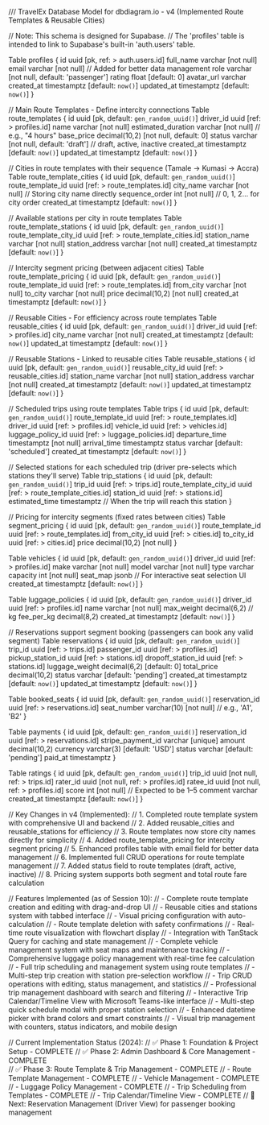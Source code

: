 /// TravelEx Database Model for dbdiagram.io - v4 (Implemented Route Templates & Reusable Cities)

// Note: This schema is designed for Supabase.
// The 'profiles' table is intended to link to Supabase's built-in 'auth.users' table.

Table profiles {
  id           uuid      [pk, ref: > auth.users.id]
  full_name    varchar   [not null]
  email        varchar   [not null] // Added for better data management
  role         varchar   [not null, default: 'passenger']
  rating       float     [default: 0]
  avatar_url   varchar
  created_at   timestamptz [default: `now()`]
  updated_at   timestamptz [default: `now()`]
}

// Main Route Templates - Define intercity connections 
Table route_templates {
  id                 uuid       [pk, default: `gen_random_uuid()`]
  driver_id          uuid       [ref: > profiles.id]
  name               varchar    [not null]
  estimated_duration varchar    [not null] // e.g., "4 hours"
  base_price         decimal(10,2) [not null, default: 0]
  status             varchar    [not null, default: 'draft'] // draft, active, inactive
  created_at         timestamptz  [default: `now()`]
  updated_at         timestamptz  [default: `now()`]
}

// Cities in route templates with their sequence (Tamale → Kumasi → Accra)
Table route_template_cities {
  id                uuid     [pk, default: `gen_random_uuid()`]
  route_template_id uuid     [ref: > route_templates.id]
  city_name         varchar  [not null] // Storing city name directly
  sequence_order    int      [not null]  // 0, 1, 2... for city order
  created_at        timestamptz [default: `now()`]
}

// Available stations per city in route templates
Table route_template_stations {
  id                      uuid     [pk, default: `gen_random_uuid()`]
  route_template_city_id  uuid     [ref: > route_template_cities.id]
  station_name            varchar  [not null]
  station_address         varchar  [not null]
  created_at              timestamptz [default: `now()`]
}

// Intercity segment pricing (between adjacent cities)
Table route_template_pricing {
  id                uuid        [pk, default: `gen_random_uuid()`]
  route_template_id uuid        [ref: > route_templates.id]
  from_city         varchar     [not null]
  to_city           varchar     [not null]
  price             decimal(10,2) [not null]
  created_at        timestamptz [default: `now()`]
}

// Reusable Cities - For efficiency across route templates
Table reusable_cities {
  id         uuid       [pk, default: `gen_random_uuid()`]
  driver_id  uuid       [ref: > profiles.id]
  city_name  varchar    [not null]
  created_at timestamptz [default: `now()`]
  updated_at timestamptz [default: `now()`]
}

// Reusable Stations - Linked to reusable cities
Table reusable_stations {
  id                uuid       [pk, default: `gen_random_uuid()`]
  reusable_city_id  uuid       [ref: > reusable_cities.id]
  station_name      varchar    [not null]
  station_address   varchar    [not null]
  created_at        timestamptz [default: `now()`]
  updated_at        timestamptz [default: `now()`]
}

// Scheduled trips using route templates
Table trips {
  id                 uuid        [pk, default: `gen_random_uuid()`]
  route_template_id  uuid        [ref: > route_templates.id]
  driver_id          uuid        [ref: > profiles.id]
  vehicle_id         uuid        [ref: > vehicles.id]
  luggage_policy_id  uuid        [ref: > luggage_policies.id]
  departure_time     timestamptz [not null]
  arrival_time       timestamptz
  status             varchar     [default: 'scheduled']
  created_at         timestamptz [default: `now()`]
}

// Selected stations for each scheduled trip (driver pre-selects which stations they'll serve)
Table trip_stations {
  id                      uuid     [pk, default: `gen_random_uuid()`]
  trip_id                 uuid     [ref: > trips.id]
  route_template_city_id  uuid     [ref: > route_template_cities.id]
  station_id              uuid     [ref: > stations.id]
  estimated_time          timestamptz  // When the trip will reach this station
}

// Pricing for intercity segments (fixed rates between cities)
Table segment_pricing {
  id                uuid        [pk, default: `gen_random_uuid()`]
  route_template_id uuid        [ref: > route_templates.id]
  from_city_id      uuid        [ref: > cities.id]
  to_city_id        uuid        [ref: > cities.id]
  price             decimal(10,2) [not null]
}

Table vehicles {
  id             uuid       [pk, default: `gen_random_uuid()`]
  driver_id      uuid       [ref: > profiles.id]
  make           varchar    [not null]
  model          varchar    [not null]
  type           varchar
  capacity       int        [not null]
  seat_map       jsonb      // For interactive seat selection UI
  created_at     timestamptz  [default: `now()`]
}

Table luggage_policies {
  id          uuid        [pk, default: `gen_random_uuid()`]
  driver_id   uuid        [ref: > profiles.id]
  name        varchar     [not null]
  max_weight  decimal(6,2)  // kg
  fee_per_kg  decimal(8,2)
  created_at  timestamptz [default: `now()`]
}

// Reservations support segment booking (passengers can book any valid segment)
Table reservations {
  id               uuid       [pk, default: `gen_random_uuid()`]
  trip_id          uuid       [ref: > trips.id]
  passenger_id     uuid       [ref: > profiles.id]
  pickup_station_id   uuid    [ref: > stations.id]
  dropoff_station_id  uuid    [ref: > stations.id]
  luggage_weight   decimal(6,2) [default: 0]
  total_price      decimal(10,2)
  status           varchar [default: 'pending']
  created_at       timestamptz  [default: `now()`]
  updated_at       timestamptz  [default: `now()`]
}

Table booked_seats {
    id              uuid        [pk, default: `gen_random_uuid()`]
    reservation_id  uuid        [ref: > reservations.id]
    seat_number     varchar(10) [not null] // e.g., 'A1', 'B2'
}

Table payments {
  id                uuid      [pk, default: `gen_random_uuid()`]
  reservation_id    uuid      [ref: > reservations.id]
  stripe_payment_id varchar   [unique]
  amount            decimal(10,2)
  currency          varchar(3) [default: 'USD']
  status            varchar [default: 'pending']
  paid_at           timestamptz
}

Table ratings {
  id         uuid       [pk, default: `gen_random_uuid()`]
  trip_id    uuid       [not null, ref: > trips.id]
  rater_id   uuid       [not null, ref: > profiles.id]
  ratee_id   uuid       [not null, ref: > profiles.id]
  score      int        [not null]  // Expected to be 1–5
  comment    varchar
  created_at timestamptz  [default: `now()`]
}

// Key Changes in v4 (Implemented):
// 1. Completed route template system with comprehensive UI and backend
// 2. Added reusable_cities and reusable_stations for efficiency
// 3. Route templates now store city names directly for simplicity
// 4. Added route_template_pricing for intercity segment pricing
// 5. Enhanced profiles table with email field for better data management
// 6. Implemented full CRUD operations for route template management
// 7. Added status field to route templates (draft, active, inactive)
// 8. Pricing system supports both segment and total route fare calculation

// Features Implemented (as of Session 10):
// - Complete route template creation and editing with drag-and-drop UI
// - Reusable cities and stations system with tabbed interface
// - Visual pricing configuration with auto-calculation
// - Route template deletion with safety confirmations
// - Real-time route visualization with flowchart display
// - Integration with TanStack Query for caching and state management
// - Complete vehicle management system with seat maps and maintenance tracking
// - Comprehensive luggage policy management with real-time fee calculation
// - Full trip scheduling and management system using route templates
// - Multi-step trip creation with station pre-selection workflow
// - Trip CRUD operations with editing, status management, and statistics
// - Professional trip management dashboard with search and filtering
// - Interactive Trip Calendar/Timeline View with Microsoft Teams-like interface
// - Multi-step quick schedule modal with proper station selection
// - Enhanced datetime picker with brand colors and smart constraints
// - Visual trip management with counters, status indicators, and mobile design

// Current Implementation Status (2024):
// ✅ Phase 1: Foundation & Project Setup - COMPLETE
// ✅ Phase 2: Admin Dashboard & Core Management - COMPLETE  
// ✅ Phase 3: Route Template & Trip Management - COMPLETE
//   - Route Template Management - COMPLETE
//   - Vehicle Management - COMPLETE  
//   - Luggage Policy Management - COMPLETE
//   - Trip Scheduling from Templates - COMPLETE
//   - Trip Calendar/Timeline View - COMPLETE
// 🔄 Next: Reservation Management (Driver View) for passenger booking management

